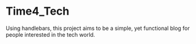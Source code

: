 # Time4_Tech
Using handlebars, this project aims to be a simple, yet functional blog for people interested in the tech world.
